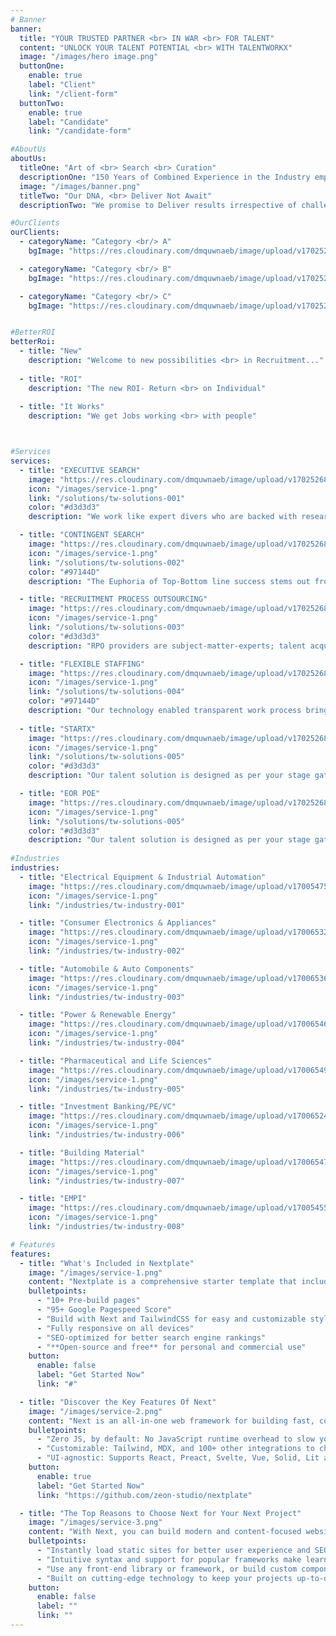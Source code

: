 ```yaml
---
# Banner
banner:
  title: "YOUR TRUSTED PARTNER <br> IN WAR <br> FOR TALENT"
  content: "UNLOCK YOUR TALENT POTENTIAL <br> WITH TALENTWORKX"
  image: "/images/hero image.png"
  buttonOne:
    enable: true
    label: "Client"
    link: "/client-form"
  buttonTwo:
    enable: true
    label: "Candidate"
    link: "/candidate-form"

#AboutUs
aboutUs:
  titleOne: "Art of <br> Search <br> Curation"
  descriptionOne: "150 Years of Combined Experience in the Industry empowers us with the “Art of Search Curation” leading to near perfection in Selection."
  image: "/images/banner.png"
  titleTwo: "Our DNA, <br> Deliver Not Await"
  descriptionTwo: "We promise to Deliver results irrespective of challenges we come across. We don’t await answers from our client’s rather We present them with solutions and insights to achieve <br> “Better ROI”."

#OurClients
ourClients:
  - categoryName: "Category <br/> A"
    bgImage: "https://res.cloudinary.com/dmquwnaeb/image/upload/v1702521591/talentWorkx/yvgjojsptk2mop4bbglb.png"

  - categoryName: "Category <br/> B"
    bgImage: "https://res.cloudinary.com/dmquwnaeb/image/upload/v1702521591/talentWorkx/iibsmrjqymt3kjpebybq.png"

  - categoryName: "Category <br/> C"
    bgImage: "https://res.cloudinary.com/dmquwnaeb/image/upload/v1702521591/talentWorkx/hkss7m5iiwheqwjgvwon.png"


#BetterROI
betterRoi:
  - title: "New"
    description: "Welcome to new possibilities <br> in Recruitment..."
  
  - title: "ROI"
    description: "The new ROI- Return <br> on Individual"
  
  - title: "It Works"
    description: "We get Jobs working <br> with people"



#Services
services:
  - title: "EXECUTIVE SEARCH"
    image: "https://res.cloudinary.com/dmquwnaeb/image/upload/v1702526897/talentWorkx/licrrbkcr3c032das5hs.jpg"
    icon: "/images/service-1.png"
    link: "/solutions/tw-solutions-001"
    color: "#d3d3d3"
    description: "We work like expert divers who are backed with research driven accurate and precise knowledge coupled with sector and functional expertise to deliver on the mission critical to your Organization’s driving seat."

  - title: "CONTINGENT SEARCH"
    image: "https://res.cloudinary.com/dmquwnaeb/image/upload/v1702526896/talentWorkx/tykfnavklmzdkksj3evj.jpg"
    icon: "/images/service-1.png"
    link: "/solutions/tw-solutions-002"
    color: "#97144D"
    description: "The Euphoria of Top-Bottom line success stems out from the core of middle line and organizations have started to realize the importance of middle-line SwitchGear for a consistent growth in Top-Bottom lines."

  - title: "RECRUITMENT PROCESS OUTSOURCING"
    image: "https://res.cloudinary.com/dmquwnaeb/image/upload/v1702526898/talentWorkx/lh96w5eva2nzzhepqxj0.jpg"
    icon: "/images/service-1.png"
    link: "/solutions/tw-solutions-003"
    color: "#d3d3d3"
    description: "RPO providers are subject-matter-experts; talent acquisition is their core competency. We know how to navigate the recruiting environment and stay current with the latest recruiting technology. RPOs bring people, technology, process, and metrics into a talent acquisition function."

  - title: "FLEXIBLE STAFFING"
    image: "https://res.cloudinary.com/dmquwnaeb/image/upload/v1702526898/talentWorkx/fnqhhcvsxjbq2ivqdaub.jpg"
    icon: "/images/service-1.png"
    link: "/solutions/tw-solutions-004"
    color: "#97144D"
    description: "Our technology enabled transparent work process brings in proven efficiency in deputee engagement and reduces employee Query Resolution Time massively , this bring in higher efficiency in staffing and a significant increase in productivity."
  
  - title: "STARTX"
    image: "https://res.cloudinary.com/dmquwnaeb/image/upload/v1702526898/talentWorkx/rhioscx11xun4fwbwsxs.jpg"
    icon: "/images/service-1.png"
    link: "/solutions/tw-solutions-005"
    color: "#d3d3d3"
    description: "Our talent solution is designed as per your stage gates and helps you build a talent pool of people who can be, sprinters to marathon runners, engineers to great operators, isolators to motivators and above all astronauts who can persevere and find solutions to calamitous problems at each stage gates."

  - title: "EOR POE"
    image: "https://res.cloudinary.com/dmquwnaeb/image/upload/v1702526896/talentWorkx/oyg0kz781o2ti00wx0oq.jpg"
    icon: "/images/service-1.png"
    link: "/solutions/tw-solutions-005"
    color: "#d3d3d3"
    description: "Our talent solution is designed as per your stage gates and helps you build a talent pool of people who can be, sprinters to marathon runners, engineers to great operators, isolators to motivators and above all astronauts who can persevere and find solutions to calamitous problems at each stage gates."
   
#Industries
industries:
  - title: "Electrical Equipment & Industrial Automation"
    image: "https://res.cloudinary.com/dmquwnaeb/image/upload/v1700547578/talentWorkx/hmuei62d9ugq4zdpfccn.png"
    icon: "/images/service-1.png"
    link: "/industries/tw-industry-001"

  - title: "Consumer Electronics & Appliances"
    image: "https://res.cloudinary.com/dmquwnaeb/image/upload/v1700653239/talentWorkx/edcnlvn0ezzhzhgsncbz.jpg"
    icon: "/images/service-1.png"
    link: "/industries/tw-industry-002"

  - title: "Automobile & Auto Components"
    image: "https://res.cloudinary.com/dmquwnaeb/image/upload/v1700653698/talentWorkx/qid9f08v31xgvtcw9ldj.png"
    icon: "/images/service-1.png"
    link: "/industries/tw-industry-003"

  - title: "Power & Renewable Energy"
    image: "https://res.cloudinary.com/dmquwnaeb/image/upload/v1700654605/talentWorkx/jz3cmeyofobzaahisv5h.png"
    icon: "/images/service-1.png"
    link: "/industries/tw-industry-004"

  - title: "Pharmaceutical and Life Sciences"
    image: "https://res.cloudinary.com/dmquwnaeb/image/upload/v1700654957/talentWorkx/ih3aca1sr4uxqkd7yf00.png"
    icon: "/images/service-1.png"
    link: "/industries/tw-industry-005"

  - title: "Investment Banking/PE/VC"
    image: "https://res.cloudinary.com/dmquwnaeb/image/upload/v1700652460/talentWorkx/kuevo6x0yihuvq7ztpvm.png"
    icon: "/images/service-1.png"
    link: "/industries/tw-industry-006"

  - title: "Building Material"
    image: "https://res.cloudinary.com/dmquwnaeb/image/upload/v1700654785/talentWorkx/pwnlq4qoetomdiqyidip.png"
    icon: "/images/service-1.png"
    link: "/industries/tw-industry-007"

  - title: "EMPI"
    image: "https://res.cloudinary.com/dmquwnaeb/image/upload/v1700545596/talentWorkx/lterysn8qsjb5e4cvf1k.png"
    icon: "/images/service-1.png"
    link: "/industries/tw-industry-008"

# Features
features:
  - title: "What's Included in Nextplate"
    image: "/images/service-1.png"
    content: "Nextplate is a comprehensive starter template that includes everything you need to get started with your Next project. What's Included in Nextplate"
    bulletpoints:
      - "10+ Pre-build pages"
      - "95+ Google Pagespeed Score"
      - "Build with Next and TailwindCSS for easy and customizable styling"
      - "Fully responsive on all devices"
      - "SEO-optimized for better search engine rankings"
      - "**Open-source and free** for personal and commercial use"
    button:
      enable: false
      label: "Get Started Now"
      link: "#"

  - title: "Discover the Key Features Of Next"
    image: "/images/service-2.png"
    content: "Next is an all-in-one web framework for building fast, content-focused websites. It offers a range of exciting features for developers and website creators. Some of the key features are:"
    bulletpoints:
      - "Zero JS, by default: No JavaScript runtime overhead to slow you down."
      - "Customizable: Tailwind, MDX, and 100+ other integrations to choose from."
      - "UI-agnostic: Supports React, Preact, Svelte, Vue, Solid, Lit and more."
    button:
      enable: true
      label: "Get Started Now"
      link: "https://github.com/zeon-studio/nextplate"

  - title: "The Top Reasons to Choose Next for Your Next Project"
    image: "/images/service-3.png"
    content: "With Next, you can build modern and content-focused websites without sacrificing performance or ease of use."
    bulletpoints:
      - "Instantly load static sites for better user experience and SEO."
      - "Intuitive syntax and support for popular frameworks make learning and using Next a breeze."
      - "Use any front-end library or framework, or build custom components, for any project size."
      - "Built on cutting-edge technology to keep your projects up-to-date with the latest web standards."
    button:
      enable: false
      label: ""
      link: ""
---
```

